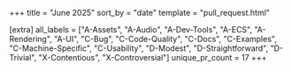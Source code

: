 +++
title = "June 2025"
sort_by = "date"
template = "pull_request.html"

[extra]
all_labels = ["A-Assets", "A-Audio", "A-Dev-Tools", "A-ECS", "A-Rendering", "A-UI", "C-Bug", "C-Code-Quality", "C-Docs", "C-Examples", "C-Machine-Specific", "C-Usability", "D-Modest", "D-Straightforward", "D-Trivial", "X-Contentious", "X-Controversial"]
unique_pr_count = 17
+++
